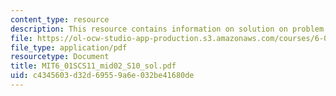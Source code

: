 ```yaml
---
content_type: resource
description: This resource contains information on solution on problem on pole position.
file: https://ol-ocw-studio-app-production.s3.amazonaws.com/courses/6-01sc-introduction-to-electrical-engineering-and-computer-science-i-spring-2011/c4345603d32d69559a6e032be41680de_MIT6_01SCS11_mid02_S10_sol.pdf
file_type: application/pdf
resourcetype: Document
title: MIT6_01SCS11_mid02_S10_sol.pdf
uid: c4345603-d32d-6955-9a6e-032be41680de
---
```

